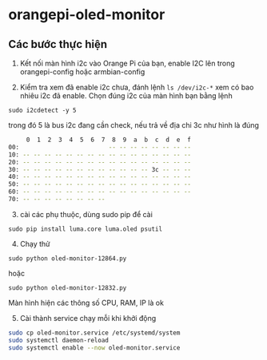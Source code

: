# orangepi-oled-monitor

## Các bước thực hiện

1. Kết nối màn hình i2c vào Orange Pi của bạn, enable I2C lên trong orangepi-config hoặc armbian-config

2. Kiểm tra xem đã enable i2c chưa, đánh lệnh `ls /dev/i2c-*` xem có bao nhiêu i2c đã enable. Chọn đúng i2c của màn hình bạn bằng lệnh 
```
sudo i2cdetect -y 5
```

trong đó 5 là bus i2c đang cần check, nếu trả về địa chi 3c như hình là đúng

```bash
     0  1  2  3  4  5  6  7  8  9  a  b  c  d  e  f
00:                         -- -- -- -- -- -- -- --
10: -- -- -- -- -- -- -- -- -- -- -- -- -- -- -- --
20: -- -- -- -- -- -- -- -- -- -- -- -- -- -- -- --
30: -- -- -- -- -- -- -- -- -- -- -- -- 3c -- -- --
40: -- -- -- -- -- -- -- -- -- -- -- -- -- -- -- --
50: -- -- -- -- -- -- -- -- -- -- -- -- -- -- -- --
60: -- -- -- -- -- -- -- -- -- -- -- -- -- -- -- --
70: -- -- -- -- -- -- -- --
```

3. cài các phụ thuộc, dùng sudo pip để cài
```
sudo pip install luma.core luma.oled psutil
```

4. Chạy thử
```
sudo python oled-monitor-12864.py
```
hoặc
```
sudo python oled-monitor-12832.py
```

Màn hình hiện các thông số CPU, RAM, IP là ok

5. Cài thành service chạy mỗi khi khởi động
```bash
sudo cp oled-monitor.service /etc/systemd/system
sudo systemctl daemon-reload
sudo systemctl enable --now oled-monitor.service
```
